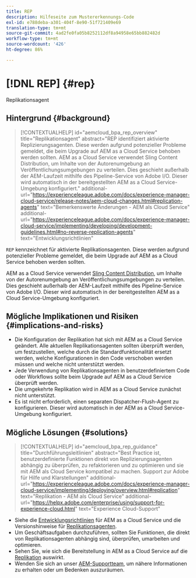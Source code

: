 ```yaml
---
title: REP
description: Hilfeseite zum Mustererkennungs-Code
exl-id: e788deba-a301-404f-8e90-51f721409e69
translation-type: tm+mt
source-git-commit: 4ad2fe0fa05b8252112df8a94958e65bb882482d
workflow-type: tm+mt
source-wordcount: '426'
ht-degree: 86%

---
```


# [!DNL REP] {#rep}

Replikationsagent

## Hintergrund {#background}

>[!CONTEXTUALHELP]
>id="aemcloud_bpa_rep_overview"
>title="Replikationsagent"
>abstract="REP identifiziert aktivierte Replizierungsagenten. Diese werden aufgrund potenzieller Probleme gemeldet, die beim Upgrade auf AEM as a Cloud Service behoben werden sollten. AEM as a Cloud Service verwendet Sling Content Distribution, um Inhalte von der Autorenumgebung an Veröffentlichungsumgebungen zu verteilen. Dies geschieht außerhalb der AEM-Laufzeit mithilfe des Pipeline-Service von Adobe I/O. Dieser wird automatisch in der bereitgestellten AEM as a Cloud Service-Umgebung konfiguriert."
>additional-url="https://experienceleague.adobe.com/docs/experience-manager-cloud-service/release-notes/aem-cloud-changes.html#replication-agents" text="Bemerkenswerte Änderungen - AEM als Cloud Service"
>additional-url="https://experienceleague.adobe.com/docs/experience-manager-cloud-service/implementing/developing/development-guidelines.html#no-reverse-replication-agents" text="Entwicklungsrichtlinien"

`REP` kennzeichnet für aktivierte Replikationsagenten. Diese werden aufgrund potenzieller Probleme gemeldet, die beim Upgrade auf AEM as a Cloud Service behoben werden sollten.

AEM as a Cloud Service verwendet [Sling Content Distribution](https://sling.apache.org/documentation/bundles/content-distribution.html), um Inhalte von der Autorenumgebung an Veröffentlichungsumgebungen zu verteilen. Dies geschieht außerhalb der AEM-Laufzeit mithilfe des Pipeline-Service von Adobe I/O. Dieser wird automatisch in der bereitgestellten AEM as a Cloud Service-Umgebung konfiguriert.

## Mögliche Implikationen und Risiken {#implications-and-risks}

* Die Konfiguration der Replikation hat sich mit AEM as a Cloud Service geändert. Alle aktuellen Replikationsagenten sollten überprüft werden, um festzustellen, welche durch die Standardfunktionalität ersetzt werden, welche Konfigurationen in den Code verschoben werden müssen und welche nicht unterstützt werden.
* Jede Verwendung von Replikationsagenten in benutzerdefiniertem Code oder Workflows sollte beim Upgrade auf AEM as a Cloud Service überprüft werden.
* Die umgekehrte Replikation wird in AEM as a Cloud Service zunächst nicht unterstützt.
* Es ist nicht erforderlich, einen separaten Dispatcher-Flush-Agent zu konfigurieren. Dieser wird automatisch in der AEM as a Cloud Service-Umgebung konfiguriert.

## Mögliche Lösungen {#solutions}

>[!CONTEXTUALHELP]
>id="aemcloud_bpa_rep_guidance"
>title="Durchführungsleitlinien"
>abstract="Best Practice ist, benutzerdefinierte Funktionen direkt von Replizierungsagenten abhängig zu überprüfen, zu refaktorieren und zu optimieren und sie mit AEM als Cloud Service kompatibel zu machen. Support zur Adobe für Hilfe und Klarstellungen"
>additional-url="https://experienceleague.adobe.com/docs/experience-manager-cloud-service/implementing/deploying/overview.html#replication" text="Replikation - AEM als Cloud Service"
>additional-url="https://helpx.adobe.com/enterprise/using/support-for-experience-cloud.html" text="Experience Cloud-Support"

* Siehe die [Entwicklungsrichtlinien](https://experienceleague.adobe.com/docs/experience-manager-cloud-service/implementing/developing/development-guidelines.html?lang=de#no-reverse-replication-agents) für AEM as a Cloud Service und die Versionshinweise für [Replikationsagenten](https://experienceleague.adobe.com/docs/experience-manager-cloud-service/release-notes/aem-cloud-changes.html?lang=de#replication-agents).
* Um Geschäftsaufgaben durchzuführen, sollten Sie Funktionen, die direkt von Replikationsagenten abhängig sind, überprüfen, umarbeiten und optimieren.
* Sehen Sie, wie sich die Bereitstellung in AEM as a Cloud Service auf die [Replikation](https://experienceleague.adobe.com/docs/experience-manager-cloud-service/implementing/deploying/overview.html?lang=de#replication) auswirkt.
* Wenden Sie sich an unser [AEM-Supportteam](https://helpx.adobe.com/de/enterprise/using/support-for-experience-cloud.html), um nähere Informationen zu erhalten oder um Bedenken auszuräumen.
